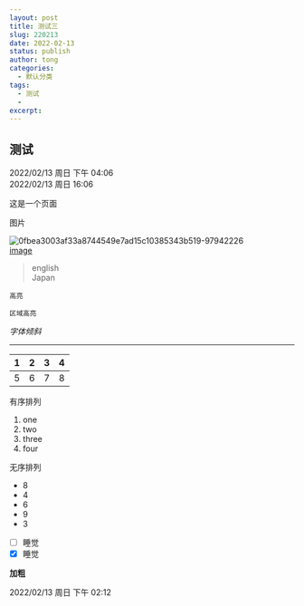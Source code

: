 ```yaml
---
layout: post
title: 测试三
slug: 220213
date: 2022-02-13
status: publish
author: tong
categories: 
  - 默认分类
tags: 
  - 测试
  - 
excerpt: 
---
```


## 测试    

2022/02/13 周日 下午 04:06  
2022/02/13 周日 16:06
  
这是一个页面  
  
图片   
 
![0fbea3003af33a8744549e7ad15c10385343b519-97942226](https://cdn.jsdelivr.net/gh/shuiwudengli/images@master/0fbea3003af33a8744549e7ad15c10385343b519-97942226.jugyenixz8w.jpg)  
[image](https://cdn.jsdelivr.net/gh/shuiwudengli/images@master/0fbea3003af33a8744549e7ad15c10385343b519-97942226.jugyenixz8w.jpg)  
  
> english  
> Japan  
    
  `高亮`  
  ```
区域高亮
```
*字体倾斜*  
  
***
 | 1 | 2 | 3 | 4 | 
 | :------: | :------: | :------: | :------: | 
 | 5 | 6 | 7 | 8 |       
    
    
有序排列
1. one  
2. two  
3. three  
4. four      
  
无序排列    
- 8  
- 4  
- 6 
- 9
- 3   
   
    
    
  
- [ ] 睡觉
- [x]  睡觉  
  
**加粗**    
    
  


 
       

 

2022/02/13 周日 下午 02:12
